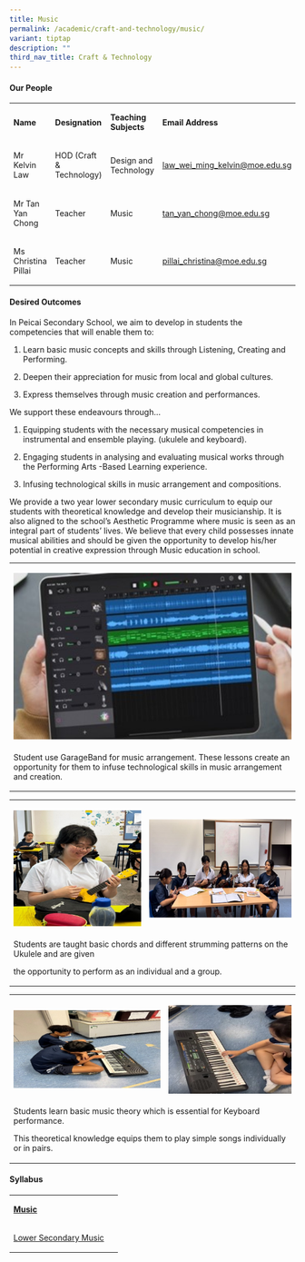 ```yaml
---
title: Music
permalink: /academic/craft-and-technology/music/
variant: tiptap
description: ""
third_nav_title: Craft & Technology
---
```

<h4><strong>Our People</strong></h4>
<table style="minWidth: 100px">
<colgroup>
<col>
<col>
<col>
<col>
</colgroup>
<tbody>
<tr>
<td rowspan="1" colspan="1">
<p><strong>Name</strong>
</p>
</td>
<td rowspan="1" colspan="1">
<p><strong>Designation</strong>
</p>
</td>
<td rowspan="1" colspan="1">
<p><strong>Teaching Subjects</strong>
</p>
</td>
<td rowspan="1" colspan="1">
<p><strong>Email Address</strong>
</p>
</td>
</tr>
<tr>
<td rowspan="1" colspan="1">
<p>Mr Kelvin Law</p>
</td>
<td rowspan="1" colspan="1">
<p>HOD (Craft &amp; Technology)</p>
</td>
<td rowspan="1" colspan="1">
<p>Design and Technology</p>
</td>
<td rowspan="1" colspan="1">
<p><a href="mailto:law_wei_ming_kelvin@moe.edu.sg" rel="noopener noreferrer nofollow" target="_blank"><u>law_wei_ming_kelvin@moe.edu.sg</u></a>
</p>
</td>
</tr>
<tr>
<td rowspan="1" colspan="1">
<p>Mr Tan Yan Chong</p>
</td>
<td rowspan="1" colspan="1">
<p>Teacher</p>
</td>
<td rowspan="1" colspan="1">
<p>Music</p>
</td>
<td rowspan="1" colspan="1">
<p><a href="mailto:tan_yan_chong@moe.edu.sg" rel="noopener noreferrer nofollow" target="_blank">tan_yan_chong@moe.edu.sg</a>
</p>
</td>
</tr>
<tr>
<td rowspan="1" colspan="1">
<p>Ms Christina Pillai</p>
</td>
<td rowspan="1" colspan="1">
<p>Teacher</p>
</td>
<td rowspan="1" colspan="1">
<p>Music</p>
</td>
<td rowspan="1" colspan="1">
<p><a href="mailto:pillai_christina@moe.edu.sg" rel="noopener noreferrer nofollow" target="_blank">pillai_christina@moe.edu.sg</a>
</p>
</td>
</tr>
</tbody>
</table>
<h4><strong>Desired Outcomes</strong></h4>
<p>In Peicai Secondary School, we aim to develop in students the competencies
that will enable them to:</p>
<ol data-tight="true" class="tight">
<li>
<p>Learn basic music concepts and skills through Listening, Creating and
Performing.</p>
</li>
<li>
<p>Deepen their appreciation for music from local and global cultures.</p>
</li>
<li>
<p>Express themselves through music creation and performances.&nbsp;</p>
</li>
</ol>
<p>We support these endeavours through…</p>
<ol data-tight="true" class="tight">
<li>
<p>Equipping students with the necessary musical competencies in instrumental
and ensemble playing. (ukulele and keyboard).</p>
</li>
<li>
<p>Engaging students in analysing and evaluating musical works through the
Performing Arts -Based Learning experience.&nbsp;&nbsp;&nbsp;&nbsp;</p>
</li>
<li>
<p>Infusing technological skills in music arrangement and compositions.</p>
</li>
</ol>
<p>We provide a two year lower secondary music curriculum to equip our students
with theoretical knowledge and develop their musicianship. It is also aligned
to the school’s Aesthetic Programme where music is seen as an integral
part of students’ lives. We believe that every child possesses innate musical
abilities and should&nbsp;be given the opportunity to develop his/her potential
in creative expression through Music education in school.</p>
<table style="minWidth: 25px">
<colgroup>
<col>
</colgroup>
<tbody>
<tr>
<th rowspan="1" colspan="1">
<p></p>
<div class="isomer-image-wrapper">
<img style="width: 100%" height="auto" width="100%" alt="" src="/images/Academic/music_2024_1.jpg">
</div>
</th>
</tr>
<tr>
<td rowspan="1" colspan="1">
<p>Student use GarageBand for music arrangement. These lessons create an
opportunity for them to infuse technological skills in music arrangement
and creation.</p>
</td>
</tr>
</tbody>
</table>
<table style="minWidth: 50px">
<colgroup>
<col>
<col>
</colgroup>
<tbody>
<tr>
<th rowspan="1" colspan="1">
<p></p>
<div class="isomer-image-wrapper">
<img style="width: 100%" height="auto" width="100%" alt="" src="/images/Academic/music_2024_2.jpg">
</div>
</th>
<th rowspan="1" colspan="1">
<p></p>
<div class="isomer-image-wrapper">
<img style="width: 100%" height="auto" width="100%" alt="" src="/images/Academic/music_2024_3.jpg">
</div>
</th>
</tr>
<tr>
<td rowspan="1" colspan="2">
<p>Students are taught basic chords and different strumming patterns on the
Ukulele and are given &nbsp;&nbsp;</p>
<p>the opportunity to perform as an individual and a group.</p>
</td>
</tr>
</tbody>
</table>
<table style="minWidth: 50px">
<colgroup>
<col>
<col>
</colgroup>
<tbody>
<tr>
<th rowspan="1" colspan="1">
<p></p>
<div class="isomer-image-wrapper">
<img style="width: 100%" height="auto" width="100%" alt="" src="/images/Academic/music_2024_4.jpg">
</div>
</th>
<th rowspan="1" colspan="1">
<p></p>
<div class="isomer-image-wrapper">
<img style="width: 100%" height="auto" width="100%" alt="" src="/images/Academic/music_2024_5.jpg">
</div>
</th>
</tr>
<tr>
<td rowspan="1" colspan="2">
<p>Students learn basic music theory which is essential for Keyboard performance.</p>
<p>This theoretical knowledge equips them to play simple songs individually
or in pairs.</p>
</td>
</tr>
</tbody>
</table>
<h4></h4>
<h4><strong>Syllabus</strong></h4>
<table style="minWidth: 50px">
<colgroup>
<col>
<col>
</colgroup>
<tbody>
<tr>
<td rowspan="1" colspan="1">
<p><strong><u>Music</u></strong>
</p>
</td>
<td rowspan="1" colspan="1">
<p></p>
</td>
</tr>
<tr>
<td rowspan="1" colspan="1">
<p><a href="https://www.moe.gov.sg/-/media/files/primary/2015musicteachingandlearningsyllabusprimaryandlowersecondary.ashx?la=en&amp;hash=41025D7E02879592E04790C645AF026FD33D64E9" rel="noopener noreferrer nofollow" target="_blank">Lower Secondary Music</a>
</p>
</td>
<td rowspan="1" colspan="1">
<p>&nbsp;</p>
</td>
</tr>
</tbody>
</table>
<p></p>